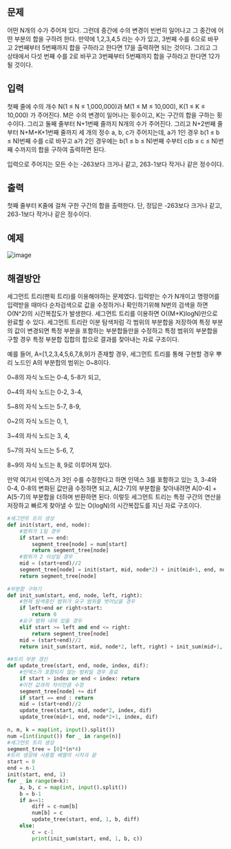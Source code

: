 ## 문제
어떤 N개의 수가 주어져 있다. 그런데 중간에 수의 변경이 빈번히 일어나고 그 중간에 어떤 부분의 합을 구하려 한다. 만약에 1,2,3,4,5 라는 수가 있고, 3번째 수를 6으로 바꾸고 2번째부터 5번째까지 합을 구하라고 한다면 17을 출력하면 되는 것이다. 그리고 그 상태에서 다섯 번째 수를 2로 바꾸고 3번째부터 5번째까지 합을 구하라고 한다면 12가 될 것이다.

## 입력
첫째 줄에 수의 개수 N(1 ≤ N ≤ 1,000,000)과 M(1 ≤ M ≤ 10,000), K(1 ≤ K ≤ 10,000) 가 주어진다. M은 수의 변경이 일어나는 횟수이고, K는 구간의 합을 구하는 횟수이다. 그리고 둘째 줄부터 N+1번째 줄까지 N개의 수가 주어진다. 그리고 N+2번째 줄부터 N+M+K+1번째 줄까지 세 개의 정수 a, b, c가 주어지는데, a가 1인 경우 b(1 ≤ b ≤ N)번째 수를 c로 바꾸고 a가 2인 경우에는 b(1 ≤ b ≤ N)번째 수부터 c(b ≤ c ≤ N)번째 수까지의 합을 구하여 출력하면 된다.

입력으로 주어지는 모든 수는 -263보다 크거나 같고, 263-1보다 작거나 같은 정수이다.

## 출력
첫째 줄부터 K줄에 걸쳐 구한 구간의 합을 출력한다. 단, 정답은 -263보다 크거나 같고, 263-1보다 작거나 같은 정수이다.

## 예제

![image](https://user-images.githubusercontent.com/118050445/203723374-536b896d-2809-43c7-a7b5-e16b66ba71c5.png)


## 해결방안
세그먼트 트리(팬윅 트리)를 이용해야하는 문제였다. 입력받는 수가 N개이고 명령어를 입력받을 때마다 순차검색으로 값을 수정하거나 확인하기위해 N번의 검색을 하면 O(N^2)의 시간복잡도가 발생한다. 세그먼트 트리를 이용하면 O((M+K)logN)만으로 완료할 수 있다.
세그먼트 트리란 이분 탐색처럼 각 범위의 부분합을 저장하여 특정 부분의 값이 변경되면 특정 부분을 포함하는 부분합들만을 수정하고 특정 범위의 부분합을 구할 경우 특정 부분합 집합의 합으로 결과를 찾아내는 자료 구조이다.

예를 들어, A=[1,2,3,4,5,6,7,8,9]가 존재할 경우, 
세그먼트 트리를 통해 구현할 경우 뿌리 노드인 A의 부분합의 범위는 0~8이다. 

0~8의 자식 노드는 0-4, 5-8가 되고,

0~4의 자식 노드는 0-2, 3-4,

5~8의 자식 노드는 5-7, 8-9,

0~2의 자식 노드는 0, 1,

3~4의 자식 노드는 3, 4,

5~7의 자식 노드는 5-6, 7,

8~9의 자식 노드는 8, 9로 이루어져 있다.

만약 여기서 인덱스가 3인 수를 수정한다고 하면 인덱스 3를 포함하고 있는 3, 3-4와 0-4, 0-8의 변화된 값만큼 수정하면 되고,
A[2-7]의 부분합을 찾아내려면 A[0-4] + A[5-7]의 부분합을 더하며 반환하면 된다.
이렇듯 세그먼트 트리는 특정 구간의 연산을 저장하고 빠르게 찾아낼 수 있는 O(logN)의 시간복잡도를 지닌 자료 구조이다.

```python
#세그먼트 트리 생성
def init(start, end, node):
    #범위가 1일 경우
    if start == end: 
        segment_tree[node] = num[start]
        return segment_tree[node]
    #범위가 2 이상일 경우
    mid = (start+end)//2
    segment_tree[node] = init(start, mid, node*2) + init(mid+1, end, node*2+1)
    return segment_tree[node]
 
#부분합 구하기
def init_sum(start, end, node, left, right):
    #현재 탐색중인 범위가 요구 범위를 벗어났을 경우
    if left>end or right<start: 
        return 0
    #요구 범위 내에 있을 경우
    elif start >= left and end <= right: 
        return segment_tree[node]
    mid = (start+end)//2
    return init_sum(start, mid, node*2, left, right) + init_sum(mid+1, end, node*2+1, left, right)
 
##트리 부분 갱신
def update_tree(start, end, node, index, dif):
    #인덱스가 포함되지 않는 범위일 경우 종료
    if start > index or end < index: return
    #이전 값과의 차이만큼 수정
    segment_tree[node] += dif
    if start == end : return
    mid = (start+end)//2
    update_tree(start, mid, node*2, index, dif)
    update_tree(mid+1, end, node*2+1, index, dif)
 
n, m, k = map(int, input().split())
num =[int(input()) for _ in range(n)]
#세그먼트 트리 생성
segment_tree = [0]*(n*4)
#트리 생성에 사용할 배열의 시작과 끝
start = 0
end = n-1
init(start, end, 1)
for _ in range(m+k):
    a, b, c = map(int, input().split())
    b = b-1
    if a==1:
        diff = c-num[b]
        num[b] = c
        update_tree(start, end, 1, b, diff)
    else:
        c = c-1
        print(init_sum(start, end, 1, b, c))
```
